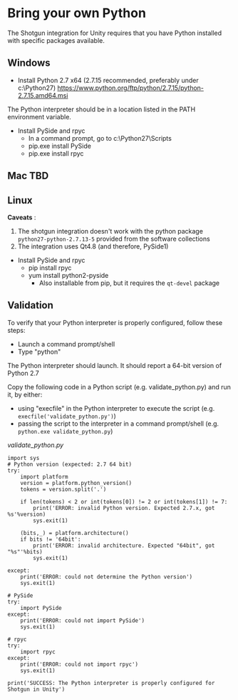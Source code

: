 # Bring your own Python

The Shotgun integration for Unity requires that you have Python installed with specific packages available.

## Windows
* Install Python 2.7 x64 (2.7.15 recommended, preferably under c:\Python27)
https://www.python.org/ftp/python/2.7.15/python-2.7.15.amd64.msi

The Python interpreter should be in a location listed in the PATH environment variable.
* Install PySide and rpyc
    * In a command prompt, go to c:\Python27\Scripts
    * pip.exe install PySide
    * pip.exe install rpyc

## Mac TBD

## Linux
**Caveats** :
1. The shotgun integration doesn't work with the python package `python27-python-2.7.13-5` provided from the software collections
2. The integration uses Qt4.8 (and therefore, PySide1)
  
* Install PySide and rpyc
    * pip install rpyc
    * yum install python2-pyside
        *  Also installable from pip, but it requires the `qt-devel` package

## Validation
To verify that your Python interpreter is properly configured, follow these steps:
* Launch a command prompt/shell
* Type "python"

The Python interpreter should launch. It should report a 64-bit version of Python 2.7

Copy the following code in a Python script (e.g. validate_python.py) and run it, by either:
* using "execfile" in the Python interpreter to execute the script (e.g. `execfile('validate_python.py')`)
* passing the script to the interpreter in a command prompt/shell (e.g. `python.exe validate_python.py`)


*validate_python.py*
```
import sys
# Python version (expected: 2.7 64 bit)
try:
    import platform
    version = platform.python_version()
    tokens = version.split('.')

    if len(tokens) < 2 or int(tokens[0]) != 2 or int(tokens[1]) != 7:
        print('ERROR: invalid Python version. Expected 2.7.x, got %s'%version)
        sys.exit(1)
    
    (bits,_) = platform.architecture()
    if bits != '64bit':
        print('ERROR: invalid architecture. Expected "64bit", got "%s"'%bits)
        sys.exit(1)
    
except:
    print('ERROR: could not determine the Python version')
    sys.exit(1)

# PySide 
try:
    import PySide
except:
    print('ERROR: could not import PySide')
    sys.exit(1)

# rpyc
try:
    import rpyc
except:
    print('ERROR: could not import rpyc')
    sys.exit(1)
    
print('SUCCESS: The Python interpreter is properly configured for Shotgun in Unity')
```
